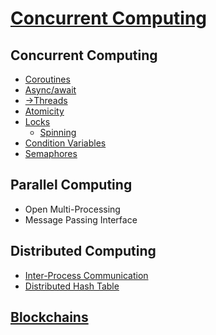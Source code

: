 # [Concurrent Computing](Concurrent%20Computing.md)
## Concurrent Computing
- [Coroutines](Concurrent/Coroutines.md)
- [Async/await](Concurrent/Async-await.md)
- [→Threads](https://github.com/Chaoses-Ib/Linux/blob/main/Kernel/Processes/Threads.md)
- [Atomicity](Concurrent/Atomicity.md)
- [Locks](Concurrent/Locks/README.md)
  - [Spinning](Concurrent/Locks/Spinning.md)
- [Condition Variables](Concurrent/Condition%20Variables.md)
- [Semaphores](Concurrent/Semaphores.md)

## Parallel Computing
- Open Multi-Processing
- Message Passing Interface

## Distributed Computing
- [Inter-Process Communication](Distributed/IPC/README.md)
- [Distributed Hash Table](Distributed/Distributed%20Hash%20Table.md)

## [Blockchains](Blockchains/README.md)